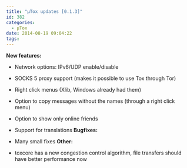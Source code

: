 ```yaml
---
title: "μTox updates [0.1.3]"
id: 382
categories:
  - μTox
date: 2014-08-19 09:04:22
tags:
---
```


**New features:**

- Network options: IPv6/UDP enable/disable
- SOCKS 5 proxy support (makes it possible to use Tox through Tor)
- Right click menus (Xlib, Windows already had them)
- Option to copy messages without the names (through a right click menu)
- Option to show only online friends
- Support for translations
  **Bugfixes:**

- Many small fixes
  **Other:**

- toxcore has a new congestion control algorithm, file transfers should have better performance now
